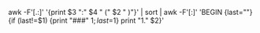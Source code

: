 awk -F'[.:]' '{print $3 ":" $4 " (" $2 " )"}' | sort | awk -F'[:]' 'BEGIN {last=""} {if (last!=$1) {print "###" $1;last=$1} print "1." $2}'